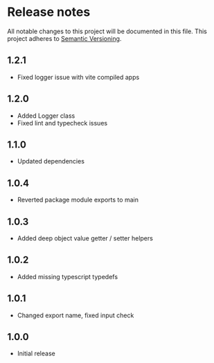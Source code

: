 # Release notes

All notable changes to this project will be documented in this file.
This project adheres to [Semantic Versioning](http://semver.org/).

## 1.2.1

- Fixed logger issue with vite compiled apps

## 1.2.0

- Added Logger class
- Fixed lint and typecheck issues

## 1.1.0

- Updated dependencies

## 1.0.4

- Reverted package module exports to main

## 1.0.3

- Added deep object value getter / setter helpers

## 1.0.2

- Added missing typescript typedefs

## 1.0.1

- Changed export name, fixed input check

## 1.0.0

- Initial release
